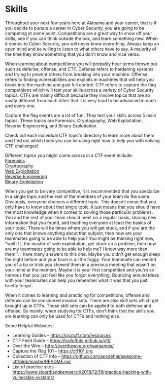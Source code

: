 # Skills
Throughout your next few years here at Alabama and your career, that is if you decide to pursue a career in Cyber Security, you are going to be competing at some point. Competitions are a great way to show off your skills, see if you can think outside the box, and learn something new. When it comes to Cyber Security, you will never know everything. Always keep an open mind and be willing to listen to what others have to say. A majority of the time they know something that you don't know and vice versa.<br>

When learning about competitions you will probably hear terms thrown out such as defense, offense, and CTF. Defense refers to hardening systems and trying to prevent others from breaking into your machine. Offense refers to finding vulnerabilities and exploits in machines that will help you break into the machine and gain full control. CTF refers to capture the flag competitions which will test your skills across a variety of Cyber Security topics. CTFs are mainly difficult because they involve topics that are so vastly different from each other that it is very hard to be advanced in each and every one. <br>

Capture the flag events are a lot of fun. They test your skills across 5 main topics. These topics are Forensics, Cryptography, Web Exploitation, Reverse Engineering, and Binary Exploitation.<br> 

Check out each individual CTF topic's directory to learn more about them and find out which tools you can be using right now to help you with solving CTF challenges!<br>

Different topics you might come across in a CTF event include:<br>
[Forensics](Forensics)<br>
[Cryptography](Cryptography)<br>
[Web Exploitation](Web_Exploitation)<br>
[Reverse Engineering](Reverse_Engineering)<br>
[Binary Exploitation](Binary_Exploitation)<br>

When you get to be very competitive, it is recommended that you specialize in a single topic and the rest of the members of your team do the same. Obviously, everyone chooses a different topic. This doesn't mean that you only have to know about that single topic, it just means that you should have the most knowledge when it comes to solving those particular problems. You and the rest of your team should meet on a regular basis, sharing new information that you found, and teaching everyone at least the basics of your topic. There will be times where you will get stuck, and if you are the only one that knows anything about that subject, then how are your teammates going to be able to help you? You might be thinking right now, "well if I, the master of web exploitation, get stuck on a problem, then how are my teammates going to be able to help me? I know way more than them.". I have many answers to this one. Maybe you didn't get enough sleep the night before and your brain is a little foggy. Your teammate can remind you of a tip or trick you showed them in a previous meeting that wasn't on your mind at the moment. Maybe it is your first competition and you're so nervous that you just feel like you forgot everything. Bouncing around ideas with your teammates can help you remember what it was that you just briefly forgot. <br> 

When it comes to learning and practicing for competitions, offense and defense can be considered mission sets. There are also skill sets which get brought up in CTFs. Those skill sets can be applied to both defense and offense. So mainly, when studying for CTFs, don't think that the skills you are learning can only be used for CTFs and nothing else. <br>

Some Helpful Websites:
- Learning Guides – https://picoctf.com/resources
- CTF Field Guide – https://trailofbits.github.io/ctf/
- Over the Wire – http://overthewire.org/wargames/
- Capture the Flag 101 – https://ctf101.org
- Collection of CTF info – https://github.com/apsdehal/awesome-ctf/blob/master/README.md
- List of practice sites – https://www.sjoerdlangkemper.nl/2018/12/19/practice-hacking-with-vulnerable-systems/

